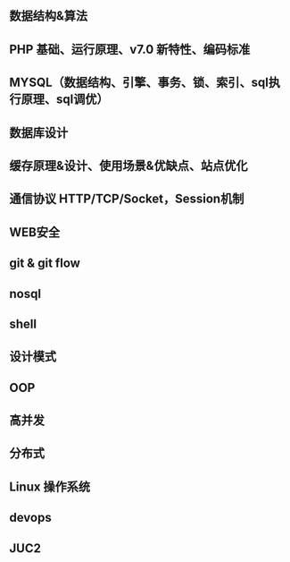 ## 数据结构&算法
## PHP 基础、运行原理、v7.0 新特性、编码标准
## MYSQL（数据结构、引擎、事务、锁、索引、sql执行原理、sql调优）
## 数据库设计
## 缓存原理&设计、使用场景&优缺点、站点优化
## 通信协议 HTTP/TCP/Socket，Session机制
## WEB安全
## git & git flow
## nosql
## shell
## 设计模式
## OOP
## 高并发
## 分布式
## Linux 操作系统
## devops
## JUC2
